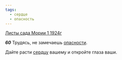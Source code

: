 ```yaml
---
tags:
  - сердце
  - опасность
---
```


[Листы сада Мории 1 1924г](https://127.0.0.1:4002/agni/1924)

___60___
Трудясь, не замечаешь [опасности](../../../tags/#опасность).   

Дайте расти [сердцу](../../../tags/#сердце) вашему и откройте глаза ваши.   

